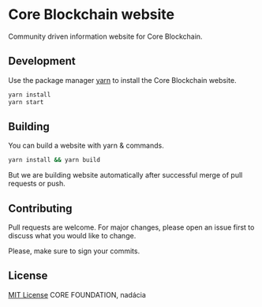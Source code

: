 # Core Blockchain website

Community driven information website for Core Blockchain.

## Development

Use the package manager [yarn](https://yarnpkg.com/) to install the Core Blockchain website.

```bash
yarn install
yarn start
```

## Building

You can build a website with yarn & commands.

```bash
yarn install && yarn build
```

But we are building website automatically after successful merge of pull requests or push.

## Contributing

Pull requests are welcome. For major changes, please open an issue first to discuss what you would like to change.

Please, make sure to sign your commits.

## License
[MIT License](LICENSE.md) CORE FOUNDATION, nadácia

